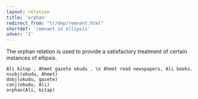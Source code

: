 ```yaml
---
layout: relation
title: 'orphan'
redirect_from: "tr/dep/remnant.html"
shortdef: 'remnant in ellipsis'
udver: '2'
---
```


The orphan relation is used to provide a satisfactory treatment of certain instances of ellipsis.


~~~ sdparse
Ali kitap , Ahmet gazete okudu . \n Ahmet read newspapers, Ali books.
nsubj(okudu, Ahmet)
dobj(okudu, gazete)
conj(okudu, Ali)
orphan(Ali, kitap)
~~~
<!-- Interlanguage links updated Út zář 29 20:43:26 CEST 2020 -->
